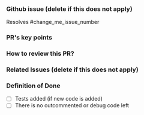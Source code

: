 ### Github issue (delete if this does not apply)
Resolves #change_me_issue_number

### PR's key points
 
### How to review this PR?
 
### Related Issues (delete if this does not apply)
 
### Definition of Done
- [ ] Tests added (if new code is added)
- [ ] There is no outcommented or debug code left
